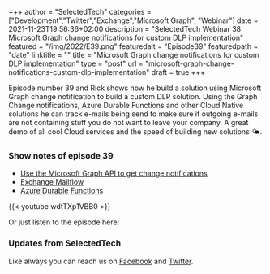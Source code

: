 +++
author = "SelectedTech"
categories = ["Development","Twitter","Exchange","Microsoft Graph", "Webinar"]
date = 2021-11-23T19:56:36+02:00
description = "SelectedTech Webinar 38 Microsoft Graph change notifications for custom DLP implementation"
featured = "/img/2022/E39.png"
featuredalt = "Episode39"
featuredpath = "date"
linktitle = ""
title = "Microsoft Graph change notifications for custom DLP implementation"
type = "post"
url = "microsoft-graph-change-notifications-custom-dlp-implementation"
draft = true
+++

Episode number 39 and Rick shows how he build a solution using Microsoft Graph change notification to build a custom DLP solution. Using the Graph Change notifications, Azure Durable Functions and other Cloud Native solutions he can track e-mails being send to make sure if outgoing e-mails are not containing stuff you do not want to leave your company. A great demo of all cool Cloud services and the speed of building new solutions 🌤️.

### Show notes of episode 39

- [Use the Microsoft Graph API to get change notifications](https://docs.microsoft.com/graph/api/resources/webhooks?view=graph-rest-1.0)
- [Exchange Mailflow](https://docs.microsoft.com/exchange/mail-flow/mail-flow?view=exchserver-2019)
- [Azure Durable Functions](https://docs.microsoft.com/azure/azure-functions/durable/durable-functions-overview?tabs=csharp)

{{< youtube wdtTXp1VBB0 >}}

Or just listen to the episode here:

### Updates from SelectedTech

Like always you can reach us on [Facebook](https://www.facebook.com/SelectedTechPage/) and [Twitter](https://twitter.com/selectedtech).
